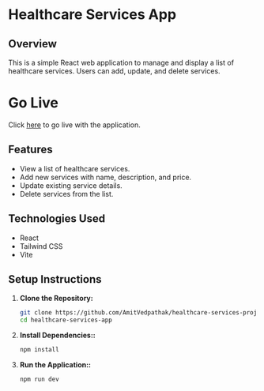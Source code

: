 # Healthcare Services App

## Overview
This is a simple React web application to manage and display a list of healthcare services. Users can add, update, and delete services.

# Go Live
Click [here](https://av-healthcare-services.netlify.app/) to go live with the application.

## Features
- View a list of healthcare services.
- Add new services with name, description, and price.
- Update existing service details.
- Delete services from the list.

## Technologies Used
- React
- Tailwind CSS
- Vite

## Setup Instructions

1. **Clone the Repository:**
   ```bash
   git clone https://github.com/AmitVedpathak/healthcare-services-project.git
   cd healthcare-services-app

2. **Install Dependencies::**
   ```bash
   npm install

3. **Run the Application::**
   ```bash
   npm run dev

